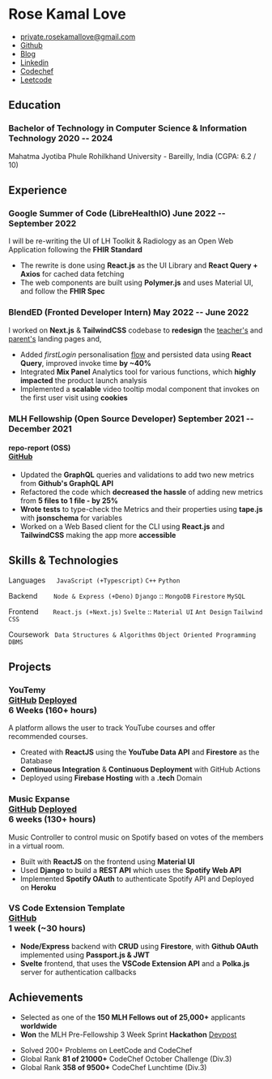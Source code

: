 # Rose Kamal Love

- <private.rosekamallove@gmail.com>
- [Github](https://github.com/rosekamallove)
- [Blog](https://rosekamallove.vercel.app)
- [Linkedin](https://www.linkedin.com/in/rose-kamal-love-1146141b0/)
- [Codechef](https://codechef.com/users/rosekamallove)
- [Leetcode](https://leetcode.com/rosekamallove/)

## Education

### <span class="ed-heading">Bachelor of Technology in Computer Science & Information Technology </span > <span class="technologies">2020 -- 2024 </span>

Mahatma Jyotiba Phule Rohilkhand University - Bareilly, India (CGPA: 6.2 / 10)

<!--### <span class="ed-heading">Basubaral Saraswati Vihar (CBSE) - 12th </span > <span class="technologies">2020</span> -->

## Experience

### Google Summer of Code (LibreHealthIO) <span class="technologies">June 2022 -- September 2022</span>

I will be re-writing the UI of LH Toolkit & Radiology as an Open Web Application following the **FHIR Standard**

- The rewrite is done using **React.js** as the UI Library and **React Query + Axios** for cached data fetching
- The web components are built using **Polymer.js** and uses Material UI, and follow the **FHIR Spec**

### BlendED (Fronted Developer Intern) <span class="technologies">May 2022 -- June 2022</span>

I worked on **Next.js** & **TailwindCSS** codebase to **redesign** the [teacher's](https://test-teachers.blended.app/teachers) and [parent's](https://test.blended.app/) landing pages and,

- Added _firstLogin_ personalisation [flow](https://youtu.be/-92xkQpM-0o) and persisted data using **React Query**, improved invoke time **by ~40%**
- Integrated **Mix Panel** Analytics tool for various functions, which **highly impacted** the product launch analysis
- Implemented a **scalable** video tooltip modal component that invokes on the first user visit using **cookies**
<!-- - Used **React Query** for creating and updating data fetching **custom hooks** -->

### MLH Fellowship (Open Source Developer) <span class="technologies">September 2021 -- December 2021</span>

#### repo-report (OSS) <div class="link">[GitHub](https://github.com/ljharb/repo-report)</div>

- Updated the **GraphQL** queries and validations to add two new metrics from **Github's GraphQL API**
- Refactored the code which **decreased the hassle** of adding new metrics from **5 files to 1 file - by 25%**
- **Wrote tests** to type-check the Metrics and their properties using **tape.js** with **jsonschema** for variables
- Worked on a Web Based client for the CLI using **React.js** and **TailwindCSS** making the app more **accessible**

<!-- ### <span>MLH Pre-Fellowship</span> <span class="technologies">July 2021 -- August 2021</span> -->
<!---->
<!-- - Added **AlanAI Voice Assistant** to the [Open Sourced Portfolio Template](https://github.com/rosekamallove/Portfolio-MLH) making the portfolio more interactive -->
<!-- - Modeled the MVP of **[YouTemy](https://github.com/rosekamallove/youtemy)** that **won** the MLH Pre-Fellowship 3 Week Sprint **Hackathon** -->

## Skills & Technologies

Languages &ensp;&ensp; `JavaScript (+Typescript)` `C++` `Python`

Backend &ensp;&ensp;&ensp;&ensp;`Node & Express (+Deno)` `Django` :: `MongoDB` `Firestore` `MySQL`

Frontend &ensp;&ensp; &ensp;`React.js (+Next.js)` `Svelte` :: `Material UI` `Ant Design` `Tailwind CSS`

Coursework&ensp; `Data Structures & Algorithms` `Object Oriented Programming` `DBMS`

## Projects

### <span class="project-heading">YouTemy <div class="link">[GitHub](https://github.com/rosekamallove/youtemy) [Deployed](https://youtemy.tech)</div></span> <span class="technologies">6 Weeks (160+ hours)</span>

A platform allows the user to track YouTube courses and offer recommended courses.

- Created with **ReactJS** using the **YouTube Data API** and **Firestore** as the Database
- **Continuous Integration** & **Continuous Deployment** with GitHub Actions
- Deployed using **Firebase Hosting** with a **.tech** Domain

### <span class="project-heading">Music Expanse<div class="link">[GitHub](https://github.com/rosekamallove/music-expanse) [Deployed](https://music-expanse.herokuapp.com)</div></span> <span class="technologies">6 weeks (130+ hours)</span>

Music Controller to control music on Spotify based on votes of the members in a virtual room.

- Built with **ReactJS** on the frontend using **Material UI**
- Used **Django** to build a **REST API** which uses the **Spotify Web API**
- Implemented **Spotify OAuth** to authenticate Spotify API and Deployed on **Heroku**

### <span class="project-heading">VS Code Extension Template<div class="link">[GitHub](https://github.com/rosekamallove/vscode-extension-template)</div></span> <span class="technologies">1 week (~30 hours)</span>

- **Node/Express** backend with **CRUD** using **Firestore**, with **Github OAuth** implemented using **Passport.js & JWT**
- **Svelte** frontend, that uses the **VSCode Extension API** and a **Polka.js** server for authentication callbacks

## Achievements

- Selected as one of the **150 MLH Fellows out of 25,000+** applicants **worldwide**
- **Won** the MLH Pre-Fellowship 3 Week Sprint **Hackathon** [Devpost](https://devpost.com/software/youtemy)
<!-- - Qualifed for CodeChef **SnackDown Pre-Elimination Round** -->
- Solved 200+ Problems on LeetCode and CodeChef
- Global Rank **81 of 21000+** CodeChef October Challenge (Div.3)
- Global Rank **358 of 9500+** CodeChef Lunchtime (Div.3)
